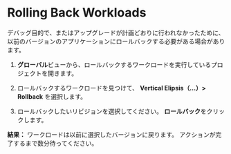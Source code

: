 # Rolling Back Workloads

デバッグ目的で、またはアップグレードが計画どおりに行われなかったために、以前のバージョンのアプリケーションにロールバックする必要がある場合があります。

1. **グローバル**ビューから、ロールバックするワークロードを実行しているプロジェクトを開きます。

1. ロールバックするワークロードを見つけて、 **Vertical Elipsis（…）> Rollback** を選択します。

1. ロールバックしたいリビジョンを選択してください。
**ロールバック**をクリックします。

**結果：** ワークロードは以前に選択したバージョンに戻ります。
アクションが完了するまで数分待ってください。

